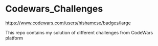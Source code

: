 # Codewars_Challenges
https://www.codewars.com/users/hishamcse/badges/large

 This repo contains my solution of different challenges from CodeWars platform
